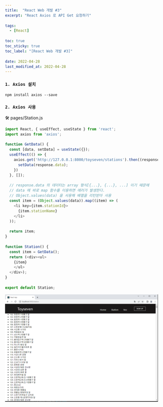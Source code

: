 ```yaml
---
title:  "React Web 개발 #3"
excerpt: "React Axios 로 API Get 요청하기"

tags:
  - [React]

toc: true
toc_sticky: true
toc_label: "[React Web 개발 #3]"
 
date: 2022-04-28
last_modified_at: 2022-04-28
---
```


### ``1. Axios 설치``

```console
npm install axios --save
```

### ``2. Axios 사용``

🛠 pages/Station.js

```js
import React, { useEffect, useState } from 'react';
import axios from 'axios';

function GetData() {
  const [data, setData] = useState({});
  useEffect(() => {
    axios.get('http://127.0.0.1:8000/toyseven/stations').then((response)=> {
      setData(response.data);
    })
  }, []);

  // response.data 의 데이터는 array 형식[{...}, {...}, ...] 이기 때문에
  // data 에 바로 map 함수를 이용하면 에러가 발생한다.
  // Object.values(data) 을 사용해 배열을 리턴받아 사용
  const item = (Object.values(data)).map((item) => (
    <li key={item.stationId}>
      {item.stationName}
    </li>
  ));

  return item;
}

function Station() {
  const item = GetData();
  return (<div><ul>
    {item}
    </ul>
  </div>);  
}
  
export default Station;
```

![VMWare](/assets/image/react/React_toyseven_react_05.PNG)